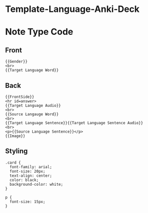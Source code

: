 # Template-Language-Anki-Deck

# Note Type Code
## Front
```
{{Gender}}
<br>
{{Target Language Word}}
```
## Back
```
{{FrontSide}}
<hr id=answer>
{{Target Language Audio}}
<br>
{{Source Langauge Word}}
<br>
{{Target Language Sentence}}{{Target Language Sentence Audio}}
<br>
<p>{{Source Language Sentence}}</p>
{{Image}}
```
## Styling
```
.card {
  font-family: arial;
  font-size: 20px;
  text-align: center;
  color: black;
  background-color: white;
}

p {
  font-size: 15px;
}
```
